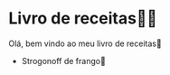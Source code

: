 # Livro de receitas:man_cook:

Olá, bem vindo ao meu livro de receitas:palm_tree:

- Strogonoff de frango:chicken:

